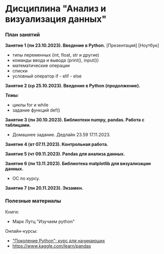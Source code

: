 # Дисциплина "Анализ и визуализация данных"

### План занятий

__Занятие 1 (пн 23.10.2023). Введение в Python.__
[Презентация]
[Ноутбук]

- типы переменных (int, float, str и другие)
- команды ввода и вывода (print(), input())
- математические операции
- списки
- условный оператор if - elif - else



__Занятие 2 (ср 25.10.2023). Введение в Python (продолжение).__

***Темы:***  
- циклы for и while
- задание функций def()
  
__Занятие 3 (пн 30.10.2023). Библиотеки numpy, pandas. Работа с таблицами.__
* Домашнее задание. Дедлайн 23.59 17.11.2023.             

__Занятие 4 (вт 07.11.2023). Контрольная работа.__

__Занятие 5 (чт 09.11.2023). Рandas для анализа данных.__

__Занятие 6 (пн 13.11.2023). Библиотека matplotlib для визуализации данных.__
* ОС по курсу.

__Занятие 7 (пн 20.11.2023). Экзамен.__



### Полезные материалы
Книги:
* Марк Лутц "Изучаем python"

Онлайн-курсы:
* ["Поколение Python": курс для начинающих](https://stepik.org/course/58852/syllabus)
* https://www.kaggle.com/learn/pandas

